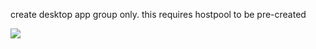 create desktop app group only. this requires hostpool to be pre-created

<a href="https://portal.azure.com/#create/Microsoft.Template/uri/https%3A%2F%2Fraw.githubusercontent.com%2Fjvaliahdet%2Fwvdobjects%2Fmain%2Fappgroup%2FwvdObjectAzureDeployDesktopAppGroup.json" target="_blank">
  <img src="https://aka.ms/deploytoazurebutton"/>
</a>
